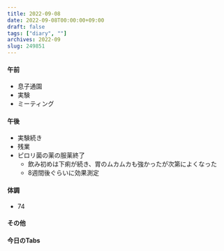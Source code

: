 ```yaml
---
title: 2022-09-08
date: 2022-09-08T00:00:00+09:00
draft: false
tags: ["diary", ""]
archives: 2022-09
slug: 249851
---
```

#### 午前
- 息子通園
- 実験
- ミーティング
#### 午後
- 実験続き
- 残業
- ピロリ菌の薬の服薬終了
  - 飲み初めは下痢が続き、胃のムカムカも強かったが次第によくなった
  - 8週間後ぐらいに効果測定
#### 体調
- 74
#### その他
#### 今日のTabs